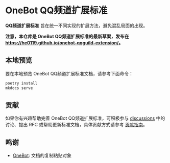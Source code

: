 # OneBot QQ频道扩展标准

**QQ频道扩展标准** 旨在统一不同实现的扩展方法，避免混乱局面的出现。

**注意，本仓库是 OneBot QQ频道扩展标准的最新草案，发布在 <https://he0119.github.io/onebot-qqguild-extension/>。**

## 本地预览

要在本地预览 OneBot QQ频道扩展标准文档，请参考下面命令：

```sh
poetry install
mkdocs serve
```

## 贡献

如果你有兴趣帮助完善 OneBot QQ频道扩展标准，可积极参与 [discussions](https://github.com/he0119/onebot-qqguild-extension/discussions) 中的讨论、提出 RFC 或帮助更新标准文档，具体贡献方式请参考 [贡献指南](CONTRIBUTING.md)。

## 鸣谢

- [OneBot](https://github.com/botuniverse/onebot): 文档的复制粘贴对象
